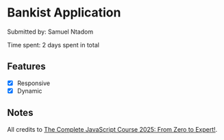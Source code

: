 # Bankist Application

Submitted by: Samuel Ntadom


Time spent: 2 days spent in total

## Features
- [x] Responsive
- [x] Dynamic

## Notes

All credits to <a href="https://www.udemy.com/course/the-complete-javascript-course/?couponCode=24T7MT123024">The Complete JavaScript Course 2025: From Zero to Expert!</a>. 



